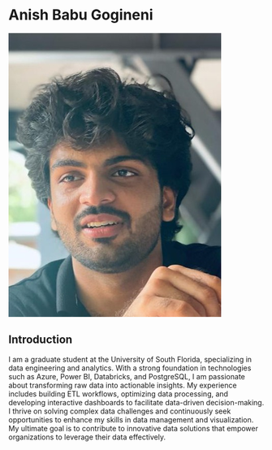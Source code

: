 # Anish Babu Gogineni

![Anish's Image](anish_image.jpeg)

## Introduction

I am a graduate student at the University of South Florida, specializing in data engineering and analytics. With a strong foundation in technologies such as Azure, Power BI, Databricks, and PostgreSQL, I am passionate about transforming raw data into actionable insights. My experience includes building ETL workflows, optimizing data processing, and developing interactive dashboards to facilitate data-driven decision-making. I thrive on solving complex data challenges and continuously seek opportunities to enhance my skills in data management and visualization. My ultimate goal is to contribute to innovative data solutions that empower organizations to leverage their data effectively.
